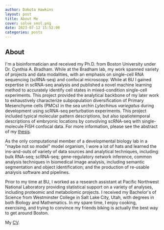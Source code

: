 ```yaml
---
author: Dakota Hawkins
layout: post
title: About Me
cover: solve_smol.png
date: 2023-07-12 15:52:00
categories: posts
---
```


## About

I'm a bioinformatician and received my Ph.D. from Boston University under Dr. Cynthia A. Bradham. While at the Bradham lab, my work spanned variety of projects and data modalities, with an emphasis on single-cell RNA sequencing (scRNA-seq) and confocal microscopy. While at BU I gained expertise in scRNA-seq analysis and published a novel machine learning method to accurately identify cell states in mixed-condition single-cell experiments. This project provided the analytical backbone of my later work to exhaustively characterize subpopulation diversification of Primary Mesenchyme cells (PMCs) in the sea urchin _Lytechinus variegatus_ during development using scRNA-seq perturbation experiments. This project included typical molecular pattern descriptions, but also spatiotemporal descriptions of embryonic locations by convolving scRNA-seq with single-molecule FISH confocal data. For more information, please see the abstract of my [thesis](posts/2023/07/12/thesis.html).

As the only computational member of a developmental biology lab in a "maybe not so model" model organism, I wore a lot of hats and learned the ins-and-outs of variety of data sources and analytical techniques, including: bulk RNA-seq; scRNA-seq; gene-regulatory network inference, common analysis techniques in biomedical image analysis, including semantic segmentation and object identification; and the production of re-usable analysis software and pipelines.

Prior to my time at BU, I worked as a research assistant at Pacific Northwest National Laboratory providing statistical support on a variety of analyses, including proteomic and metabolomic projects. I received my Bachelor's of Science from Westminster College in Salt Lake City, Utah, with degrees in both Biology and Mathematics. In my spare time, I enjoy cooking, exercising, and trying to convince my friends biking is actually the best way to get around Boston.

My [CV](../../../../images/hawkins_cv.pdf).
